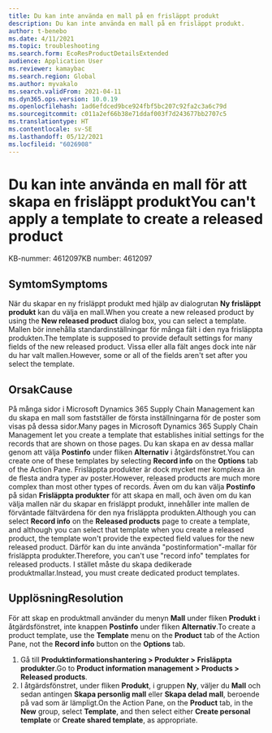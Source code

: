 ```yaml
---
title: Du kan inte använda en mall på en frisläppt produkt
description: Du kan inte använda en mall på en frisläppt produkt.
author: t-benebo
ms.date: 4/11/2021
ms.topic: troubleshooting
ms.search.form: EcoResProductDetailsExtended
audience: Application User
ms.reviewer: kamaybac
ms.search.region: Global
ms.author: myvakalo
ms.search.validFrom: 2021-04-11
ms.dyn365.ops.version: 10.0.19
ms.openlocfilehash: 1ad6efdced9bce924fbf5bc207c92fa2c3a6c79d
ms.sourcegitcommit: c011a2ef66b38e71ddaf003f7d243677bb2707c5
ms.translationtype: HT
ms.contentlocale: sv-SE
ms.lasthandoff: 05/12/2021
ms.locfileid: "6026908"
---
```

# <a name="you-cant-apply-a-template-to-create-a-released-product"></a><span data-ttu-id="54610-103">Du kan inte använda en mall för att skapa en frisläppt produkt</span><span class="sxs-lookup"><span data-stu-id="54610-103">You can't apply a template to create a released product</span></span>

<span data-ttu-id="54610-104">KB-nummer: 4612097</span><span class="sxs-lookup"><span data-stu-id="54610-104">KB number: 4612097</span></span>

## <a name="symptoms"></a><span data-ttu-id="54610-105">Symtom</span><span class="sxs-lookup"><span data-stu-id="54610-105">Symptoms</span></span>

<span data-ttu-id="54610-106">När du skapar en ny frisläppt produkt med hjälp av dialogrutan **Ny frisläppt produkt** kan du välja en mall.</span><span class="sxs-lookup"><span data-stu-id="54610-106">When you create a new released product by using the **New released product** dialog box, you can select a template.</span></span> <span data-ttu-id="54610-107">Mallen bör innehålla standardinställningar för många fält i den nya frisläppta produkten.</span><span class="sxs-lookup"><span data-stu-id="54610-107">The template is supposed to provide default settings for many fields of the new released product.</span></span> <span data-ttu-id="54610-108">Vissa eller alla fält anges dock inte när du har valt mallen.</span><span class="sxs-lookup"><span data-stu-id="54610-108">However, some or all of the fields aren't set after you select the template.</span></span>

## <a name="cause"></a><span data-ttu-id="54610-109">Orsak</span><span class="sxs-lookup"><span data-stu-id="54610-109">Cause</span></span>

<span data-ttu-id="54610-110">På många sidor i Microsoft Dynamics 365 Supply Chain Management kan du skapa en mall som fastställer de första inställningarna för de poster som visas på dessa sidor.</span><span class="sxs-lookup"><span data-stu-id="54610-110">Many pages in Microsoft Dynamics 365 Supply Chain Management let you create a template that establishes initial settings for the records that are shown on those pages.</span></span> <span data-ttu-id="54610-111">Du kan skapa en av dessa mallar genom att välja **Postinfo** under fliken **Alternativ** i åtgärdsfönstret.</span><span class="sxs-lookup"><span data-stu-id="54610-111">You can create one of these templates by selecting **Record info** on the **Options** tab of the Action Pane.</span></span> <span data-ttu-id="54610-112">Frisläppta produkter är dock mycket mer komplexa än de flesta andra typer av poster.</span><span class="sxs-lookup"><span data-stu-id="54610-112">However, released products are much more complex than most other types of records.</span></span> <span data-ttu-id="54610-113">Även om du kan välja **Postinfo** på sidan **Frisläppta produkter** för att skapa en mall, och även om du kan välja mallen när du skapar en frisläppt produkt, innehåller inte mallen de förväntade fältvärdena för den nya frisläppta produkten.</span><span class="sxs-lookup"><span data-stu-id="54610-113">Although you can select **Record info** on the **Released products** page to create a template, and although you can select that template when you create a released product, the template won't provide the expected field values for the new released product.</span></span> <span data-ttu-id="54610-114">Därför kan du inte använda "postinformation"-mallar för frisläppta produkter.</span><span class="sxs-lookup"><span data-stu-id="54610-114">Therefore, you can't use "record info" templates for released products.</span></span> <span data-ttu-id="54610-115">I stället måste du skapa dedikerade produktmallar.</span><span class="sxs-lookup"><span data-stu-id="54610-115">Instead, you must create dedicated product templates.</span></span>

## <a name="resolution"></a><span data-ttu-id="54610-116">Upplösning</span><span class="sxs-lookup"><span data-stu-id="54610-116">Resolution</span></span>

<span data-ttu-id="54610-117">För att skap en produktmall använder du menyn **Mall** under fliken **Produkt** i åtgärdsfönstret, inte knappen **Postinfo** under fliken **Alternativ**.</span><span class="sxs-lookup"><span data-stu-id="54610-117">To create a product template, use the **Template** menu on the **Product** tab of the Action Pane, not the **Record info** button on the **Options** tab.</span></span>

1. <span data-ttu-id="54610-118">Gå till **Produktinformationshantering \> Produkter \> Frisläppta produkter**.</span><span class="sxs-lookup"><span data-stu-id="54610-118">Go to **Product information management \> Products \> Released products**.</span></span>
1. <span data-ttu-id="54610-119">I åtgärdsfönstret, under fliken **Produkt**, i gruppen **Ny**, väljer du **Mall** och sedan antingen **Skapa personlig mall** eller **Skapa delad mall**, beroende på vad som är lämpligt.</span><span class="sxs-lookup"><span data-stu-id="54610-119">On the Action Pane, on the **Product** tab, in the **New** group, select **Template**, and then select either **Create personal template** or **Create shared template**, as appropriate.</span></span>
